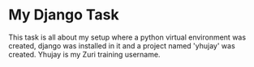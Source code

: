 # My Django Task
This task is all about my setup where a python virtual environment was created, django was installed in it and a project named 'yhujay' was created.
Yhujay is my Zuri training username.
